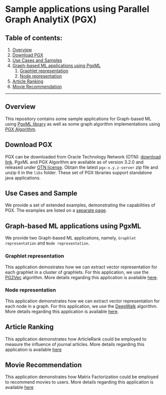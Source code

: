 # Sample applications using Parallel Graph AnalytiX (PGX)

## Table of contents:

1. [Overview](#overview)
2. [Download PGX](#pgx-download)
3. [Use Cases and Samples](#use-cases)
4. [Graph-based ML applications using PgxML](#pgxml-apps)
    1. [Graphlet representation](#graphlet-representation)
    2. [Node representation](#node-representation)
5. [Article Ranking](#article-ranking)
6. [Movie Recommendation](#movie-recommender)

****
    
## Overview <a name="overview"></a>
This repository contains some sample applications for Graph-based ML using [PgxML library](https://docs.oracle.com/cd/E56133_01/latest/tutorials/mllib/index.html)
as well as some graph algorithm implementations using [PGX Algorithm](https://docs.oracle.com/cd/E56133_01/latest/tutorials/algorithm/index.html).

## Download PGX <a name="pgx-download"></a>
PGX can be downloaded from Oracle Technology Network (OTN): [download link](https://www.oracle.com/technetwork/oracle-labs/parallel-graph-analytix/downloads/index.html).
PgxML and PGX Algorithm are available as of version 3.2.0 and released under [OTN license](https://www.oracle.com/technetwork/licenses/standard-license-152015.html).
Obtain the latest `pgx-x.y.z-server` zip file and unzip it in the `libs` folder. These set of PGX libraries support standalone java applications.

## Use Cases and Sample <a name="pgx-download"></a>
We provide a set of extended examples, demonstrating the capabilities of PGX. The examples are listed on a [separate page](use-cases/README.md).

## Graph-based ML applications using PgxML <a name="pgxml-apps"></a>
We provide two Graph-based ML applications, namely, `Graphlet representation` and `Node representation`.

### Graphlet representation <a name="graphlet-representation"></a>
This application demostrates how we can extract vector representation for each graphlet in a cluster of graphlets.
For this application, we use the [PG2Vec](https://docs.oracle.com/cd/E56133_01/latest/tutorials/mllib/pg2vec.html) algorithm.
More details regarding this application is available [here](graphlet-representation/README.md).

### Node representation <a name="node-representation"></a>
This application demonstrates how we can extract vector representation for each node in a graph.
For this application, we use the [DeepWalk](https://docs.oracle.com/cd/E56133_01/latest/tutorials/mllib/deepwalk.html) algorithm.
More details regarding this application is available [here](node-representation/README.md).

## Article Ranking <a name="article-ranking"></a>
This application demonstrates how ArticleRank could be employed to measure the influence of journal articles.
More details regarding this application is available [here](article-ranking/README.md)

## Movie Recommendation <a name="movie-recommendation"></a>
This application demonstrates how Matrix Factorization could be employed to recommend movies to users.
More details regarding this application is available [here](movie-recommendation/README.md)

